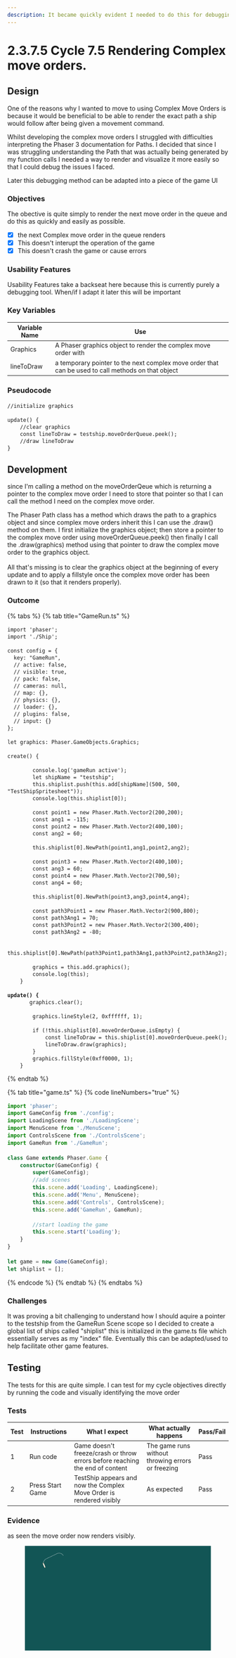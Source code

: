 ```yaml
---
description: It became quickly evident I needed to do this for debugging
---
```


# 2.3.7.5 Cycle 7.5 Rendering Complex move orders.

## Design

One of the reasons why I wanted to move to using Complex Move Orders is because it would be beneficial to be able to render the exact path a ship would follow after being given a movement command.

Whilst developing the complex move orders I struggled with difficulties interpreting the Phaser 3 documentation for Paths. I decided that since I was struggling understanding the Path that was actually being generated by my function calls I needed a way to render and visualize it more easily so that I could debug the issues I faced.

Later this debugging method can be adapted into a piece of the game UI

### Objectives

The obective is quite simply to render the next move order in the queue and do this as quickly and easily as possible.

* [x] the next Complex move order in the queue renders
* [x] This doesn't interupt the operation of the game
* [x] This doesn't crash the game or cause errors

### Usability Features

Usability Features take a backseat here because this is currently purely a debugging tool. When/if I adapt it later this will be important

### Key Variables

| Variable Name | Use                                                                                                |
| ------------- | -------------------------------------------------------------------------------------------------- |
| Graphics      | A Phaser graphics object to render the complex move order with                                     |
| lineToDraw    | a temporary pointer to the next complex move order that can be used to call methods on that object |

### Pseudocode

```
//initialize graphics

update() {
    //clear graphics
    const lineToDraw = testship.moveOrderQueue.peek();
    //draw lineToDraw
}
```

## Development

since I'm calling a method on the moveOrderQeue which is returning a pointer to the complex move order I need to store that pointer so that I can call the method I need on the complex move order.

The Phaser Path class has a method which draws the path to a graphics object and since complex move orders inherit this I can use the .draw() method on them. I first initialize the graphics object; then store a pointer to the complex move order using moveOrderQueue.peek() then finally I call the .draw(graphics) method using that pointer to draw the complex move order to the graphics object.\
\
All that's missing is to clear the graphics object at the beginning of every update and to apply a fillstyle once the complex move order has been drawn to it (so that it renders properly).

### Outcome

{% tabs %}
{% tab title="GameRun.ts" %}
<pre class="language-typescript" data-line-numbers><code class="lang-typescript">import 'phaser';
import './Ship';

const config = {
  key: "GameRun",
  // active: false,
  // visible: true,
  // pack: false,
  // cameras: null,
  // map: {},
  // physics: {},
  // loader: {},
  // plugins: false,
  // input: {}
};

let graphics: Phaser.GameObjects.Graphics;

create() {

		console.log('gameRun active');
		let shipName = "testship";
		this.shiplist.push(this.add[shipName](500, 500, "TestShipSpritesheet"));
		console.log(this.shiplist[0]);
		
		const point1 = new Phaser.Math.Vector2(200,200);
		const ang1 = -115;
		const point2 = new Phaser.Math.Vector2(400,100);
		const ang2 = 60;
		
		this.shiplist[0].NewPath(point1,ang1,point2,ang2);

		const point3 = new Phaser.Math.Vector2(400,100);
		const ang3 = 60;
		const point4 = new Phaser.Math.Vector2(700,50);
		const ang4 = 60;

		this.shiplist[0].NewPath(point3,ang3,point4,ang4);

		const path3Point1 = new Phaser.Math.Vector2(900,800);
		const path3Ang1 = 70;
		const path3Point2 = new Phaser.Math.Vector2(300,400);
		const path3Ang2 = -80;

		this.shiplist[0].NewPath(path3Point1,path3Ang1,path3Point2,path3Ang2);

		graphics = this.add.graphics();
		console.log(this);
	}

<strong>update() {
</strong>		graphics.clear();

		graphics.lineStyle(2, 0xffffff, 1);

		if (!this.shiplist[0].moveOrderQueue.isEmpty) {
			const lineToDraw = this.shiplist[0].moveOrderQueue.peek();
			lineToDraw.draw(graphics);
		}
		graphics.fillStyle(0xff0000, 1);
	}
</code></pre>
{% endtab %}

{% tab title="game.ts" %}
{% code lineNumbers="true" %}
```typescript
import 'phaser';
import GameConfig from './config';
import LoadingScene from './LoadingScene';
import MenuScene from './MenuScene';
import ControlsScene from './ControlsScene';
import GameRun from './GameRun';

class Game extends Phaser.Game {
	constructor(GameConfig) {
		super(GameConfig);
		//add scenes
		this.scene.add('Loading', LoadingScene);
		this.scene.add('Menu', MenuScene);
		this.scene.add('Controls', ControlsScene);
		this.scene.add('GameRun', GameRun);

		//start loading the game
		this.scene.start('Loading');
	}
}

let game = new Game(GameConfig);
let shiplist = [];
```
{% endcode %}
{% endtab %}
{% endtabs %}



### Challenges

It was proving a bit challenging to understand how I should aquire a pointer to the testship from the GameRun Scene scope so I decided to create a global list of ships called "shiplist" this is initialized in the game.ts file which essentially serves as my "index" file. Eventually this can be adapted/used to help facilitate other game features.

## Testing

The tests for this are quite simple. I can test for my cycle objectives directly by running the code and visually identifying the move order

### Tests

| Test | Instructions     | What I expect                                                                | What actually happens                             | Pass/Fail |
| ---- | ---------------- | ---------------------------------------------------------------------------- | ------------------------------------------------- | --------- |
| 1    | Run code         | Game doesn't freeze/crash or throw errors before reaching the end of content | The game runs without throwing errors or freezing | Pass      |
| 2    | Press Start Game | TestShip appears and now the Complex Move Order is rendered visibly          | As expected                                       | Pass      |

### Evidence

as seen the move order now renders visibly.

<figure><img src="../.gitbook/assets/image (10) (2).png" alt=""><figcaption></figcaption></figure>
